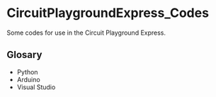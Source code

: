 # CircuitPlaygroundExpress_Codes
Some codes for use in the Circuit Playground Express.

## Glosary
- Python
- Arduino
- Visual Studio
